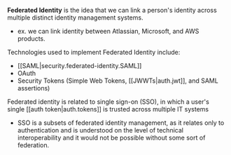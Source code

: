 
**Federated Identity** is the idea that we can link a person's identity across multiple distinct identity management systems.
- ex. we can link identity between Atlassian, Microsoft, and AWS products.

Technologies used to implement Federated Identity include:
- [[SAML|security.federated-identity.SAML]]
- OAuth
- Security Tokens (Simple Web Tokens, [[JWWTs|auth.jwt]], and SAML assertions)

Federated identity is related to single sign-on (SSO), in which a user's single [[auth token|auth.tokens]] is trusted across multiple IT systems
- SSO is a subsets of federated identity management, as it relates only to authentication and is understood on the level of technical interoperability and it would not be possible without some sort of federation.
